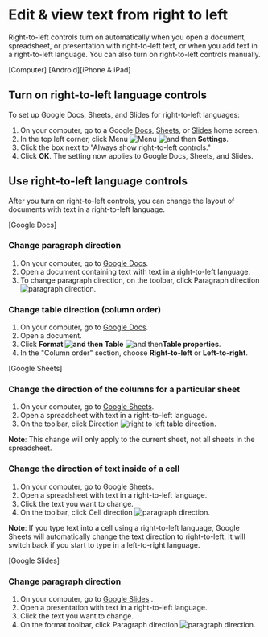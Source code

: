# Edit & view text from right to left

Right-to-left controls turn on automatically when you open a document, spreadsheet, or presentation with right-to-left text, or when you add text in a right-to-left language. You can also turn on right-to-left controls manually.

[Computer] [Android][iPhone & iPad]

## Turn on right-to-left language controls

To set up Google Docs, Sheets, and Slides for right-to-left languages:

1. On your computer, go to a Google [Docs](https://docs.google.com/document/u/0/), [Sheets](https://docs.google.com/spreadsheets/u/0/), or [Slides](https://docs.google.com/presentation/u/0/) home screen.
2. In the top left corner, click Menu ![Menu](https://lh5.ggpht.com/gnm-ty6mnE6vkedDflD8UzuuSYpoeaGMx1Am3m0zH0OkEAkqv3jGJV3cnjkqH75mrrqn=w36-h36) ![and then](https://lh3.googleusercontent.com/QbWcYKta5vh_4-OgUeFmK-JOB0YgLLoGh69P478nE6mKdfpWQniiBabjF7FVoCVXI0g=h36) **Settings**.
3. Click the box next to "Always show right-to-left controls."
4. Click **OK**. The setting now applies to Google Docs, Sheets, and Slides.

## Use right-to-left language controls

After you turn on right-to-left controls, you can change the layout of documents with text in a right-to-left language.

[Google Docs]

### Change paragraph direction

1. On your computer, go to [Google Docs](https://docs.google.com/document/u/0/).
2. Open a document containing text with text in a right-to-left language.
3. To change paragraph direction, on the toolbar, click Paragraph direction ![paragraph direction](https://lh3.googleusercontent.com/oKiSrOl2eLT5qRwPTn6TZ3UJ_Kxsp2lx1by7mt2q9m6OqXVwCTxW_0IIguIYn5Gxig=w72-h36).

### Change table direction (column order)

1. On your computer, go to [Google Docs](https://docs.google.com/document/u/0/).
2. Open a document.
3. Click **Format **![and then](https://lh3.googleusercontent.com/QbWcYKta5vh_4-OgUeFmK-JOB0YgLLoGh69P478nE6mKdfpWQniiBabjF7FVoCVXI0g=h36)** Table** ![and then](https://lh3.googleusercontent.com/QbWcYKta5vh_4-OgUeFmK-JOB0YgLLoGh69P478nE6mKdfpWQniiBabjF7FVoCVXI0g=h36)**Table properties**.
4. In the "Column order" section, choose **Right-to-left** or **Left-to-right**.

[Google Sheets]

### Change the direction of the columns for a particular sheet

1. On your computer, go to [Google Sheets](https://docs.google.com/spreadsheets/u/0/).
2. Open a spreadsheet with text in a right-to-left language.
3. On the toolbar, click Direction ![right to left table direction](https://lh3.googleusercontent.com/V3QQtNdEf24B7O9Mkhx1OwQXYwv3ROWq3GRvzhr6-_w6Ky17bWBKNJFPDE5yS2N1n0I=w36-h36).

**Note**: This change will only apply to the current sheet, not all sheets in the spreadsheet.

### Change the direction of text inside of a cell

1. On your computer, go to [Google Sheets](https://docs.google.com/spreadsheets/u/0/).
2. Open a spreadsheet with text in a right-to-left language.
3. Click the text you want to change.
4. On the toolbar, click Cell direction ![paragraph direction](https://lh3.googleusercontent.com/oKiSrOl2eLT5qRwPTn6TZ3UJ_Kxsp2lx1by7mt2q9m6OqXVwCTxW_0IIguIYn5Gxig=w72-h36).

**Note**: If you type text into a cell using a right-to-left language, Google Sheets will automatically change the text direction to right-to-left. It will switch back if you start to type in a left-to-right language.

[Google Slides]

### Change paragraph direction

1. On your computer, go to [Google Slides](https://docs.google.com/presentation/u/0/) .
2. Open a presentation with text in a right-to-left language.
3. Click the text you want to change.
4. On the format toolbar, click Paragraph direction ![paragraph direction](https://lh3.googleusercontent.com/oKiSrOl2eLT5qRwPTn6TZ3UJ_Kxsp2lx1by7mt2q9m6OqXVwCTxW_0IIguIYn5Gxig=w72-h36).
